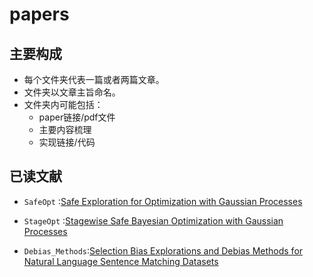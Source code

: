# papers

## 主要构成

- 每个文件夹代表一篇或者两篇文章。
- 文件夹以文章主旨命名。
- 文件夹内可能包括：
  - paper链接/pdf文件
  - 主要内容梳理
  - 实现链接/代码

## 已读文献

- `SafeOpt` :[Safe Exploration for Optimization with Gaussian Processes](http://proceedings.mlr.press/v37/sui15.pdf)

- `StageOpt` :[Stagewise Safe Bayesian Optimization with Gaussian Processes](https://arxiv.org/abs/1806.07555)

- `Debias_Methods`:[Selection Bias Explorations and Debias Methods for Natural Language Sentence Matching Datasets](https://arxiv.org/abs/1905.06221)